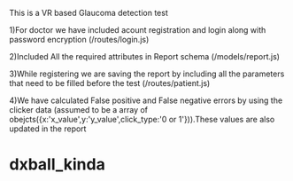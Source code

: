 This is a VR based Glaucoma detection test

1)For doctor we have included acount registration and login along with password encryption (/routes/login.js)

2)Included All the required attributes in Report schema (/models/report.js)

3)While registering we are saving the report by including all the parameters that need to be filled before the test (/routes/patient.js)

4)We have calculated False positive and False negative errors by using the clicker data (assumed to be a array of obejcts({x:'x_value',y:'y_value',click_type:'0 or 1'})).These values are also updated in the report
# dxball_kinda
